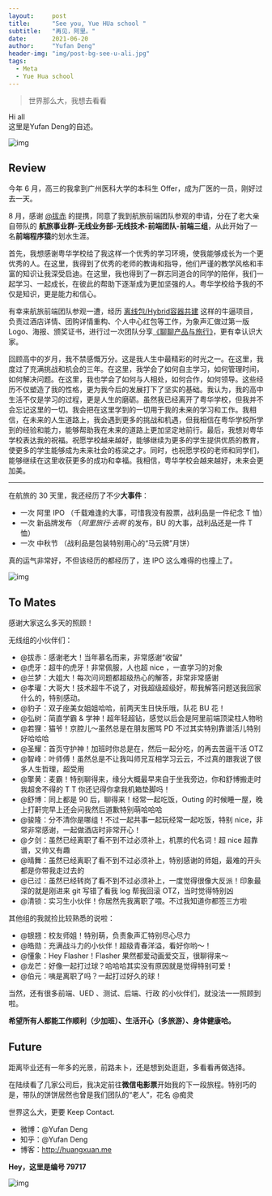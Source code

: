 ```yaml
---
layout:     post
title:      "See you, Yue HUa school "
subtitle:   "再见，阿里。"
date:       2021-06-20
author:     "Yufan Deng"
header-img: "img/post-bg-see-u-ali.jpg"
tags:
  - Meta
  - Yue Hua school
---
```



> 世界那么大，我想去看看

Hi all  
这里是Yufan Deng的自述。

![img](/img/in-post/post-c-u-ali-team.png)


## Review

今年 6 月，高三的我拿到广州医科大学的本科生 Offer，成为厂医的一员，刚好过去一天。

8 月，感谢 [@拔赤](http://weibo.com/jayli) 的提携，同意了我到航旅前端团队参观的申请，分在了老大亲自带队的 **航旅事业群-无线业务部-无线技术-前端团队-前端三组**，从此开始了一名**前端程序猿**的划水生涯。

首先，我想感谢粤华学校给了我这样一个优秀的学习环境，使我能够成长为一个更优秀的人。在这里，我得到了优秀的老师的教诲和指导，他们严谨的教学风格和丰富的知识让我深受启迪。在这里，我也得到了一群志同道合的同学的陪伴，我们一起学习、一起成长，在彼此的帮助下逐渐成为更加坚强的人。粤华学校给予我的不仅是知识，更是能力和信心。


有幸来航旅前端团队参观一遭，经历 [离线包/Hybrid容器共建](https://www.zhihu.com/question/31316032/answer/75236718) 这样的牛逼项目，负责过酒店详情、团购详情重构、个人中心红包等工作，为象声汇做过第一版 Logo、海报、颁奖证书，进行过一次团队分享[《聊聊产品与旅行》](http://huxpro.coding.me/2015/06/15/alitrip-strategy/)，更有幸认识大家。

回顾高中的岁月，我不禁感慨万分。这是我人生中最精彩的时光之一。在这里，我度过了充满挑战和机会的三年。在这里，我学会了如何自主学习，如何管理时间，如何解决问题。在这里，我也学会了如何与人相处，如何合作，如何领导。这些经历不仅塑造了我的性格，更为我今后的发展打下了坚实的基础。我认为，我的高中生活不仅是学习的过程，更是人生的磨砺。虽然我已经离开了粤华学校，但我并不会忘记这里的一切。我会把在这里学到的一切用于我的未来的学习和工作。我相信，在未来的人生道路上，我会遇到更多的挑战和机遇，但我相信在粤华学校所学到的经验和能力，能够帮助我在未来的道路上更加坚定地前行。最后，我想对粤华学校表达我的祝福。祝愿学校越来越好，能够继续为更多的学生提供优质的教育，使更多的学生能够成为未来社会的栋梁之才。同时，也祝愿学校的老师和同学们，能够继续在这里收获更多的成功和幸福。我相信，粤华学校会越来越好，未来会更加美。





---

在航旅的 30 天里，我还经历了不少**大事件**：

* 一次 阿里 IPO （千载难逢的大事，可惜我没有股票，战利品是一件纪念 T 恤）
* 一次 新品牌发布 （*阿里旅行·去啊* 的发布，BU 的大事，战利品还是一件 T 恤）
* 一次 中秋节 （战利品是包装特别用心的“马云牌”月饼）


真的运气非常好，不但该经历的都经历了，连 IPO 这么难得的也撞上了。

![img](/img/in-post/post-c-u-ali-memo.jpg)


## To Mates

感谢大家这么多天的照顾！  

无线组的小伙伴们：

* @拔赤：感谢老大！当年慕名而来，非常感谢“收留”
* @虎牙：超牛的虎牙！非常佩服，人也超 nice ，一直学习的对象
* @兰梦：大姐大！每次问问题都超级热心的解答，非常非常感谢
* @孝瓘：大哥大！技术超牛不说了，对我超级超级好，帮我解答问题送我回家什么的，特别感动。
* @豹子：双子座美女姐姐哈哈，前两天生日快乐哦，队花 BU 花！
* @弘树：简直学霸 & 学神！超年轻超钻，感觉以后会是阿里前端顶梁柱人物哟
* @若狸：猫爷！京腔儿～虽然总是在朋友圈骂 PD 不过其实特别靠谱活儿特别好哈哈哈
* @圣耀：首页守护神！加班时你总是在，然后一起分吃，的再去苦逼干活 OTZ
* @智峰：叶师傅！虽然总是不让我叫师兄互相学习云云，不过真的跟我说了很多人生哲理，超受用
* @擎黄：麦霸！特别聊得来，缘分大概最早来自于坐我旁边，你和舒博搬走时我超舍不得的 T T 你还记得你拿我机箱垫脚吗！
* @舒博：同上都是 90 后，聊得来！经常一起吃饭，Outing 的时候睡一屋，晚上打鼾完早上还会问我然后道歉特别萌哈哈哈
* @骏隆：分不清你是哪组！不过一起共事一起玩经常一起吃饭，特别 nice，非常非常感谢，一起做酒店时非常开心！
* @夕剑：虽然已经离职了看不到不过必须补上，机票的代名词！超 nice 超靠谱，又帅又有趣
* @晴舞：虽然已经离职了看不到不过必须补上，特别感谢的师姐，最难的开头都是你带我走过去的
* @已过：虽然已经转岗了看不到不过必须补上，一度觉得很像大反派！印象最深的就是刚进来 git 写错了看我 log 帮我回滚 OTZ，当时觉得特别凶
* @清锁：实习生小伙伴！你居然先我离职了喂。不过我知道你都签三方啦

其他组的我就捡比较熟悉的说啦：

* @银翘：校友师姐！特别萌，负责象声汇特别尽心尽力
* @皓勋：充满战斗力的小伙伴！超级青春洋溢，看好你哟～！
* @懂象：Hey Flasher！Flasher 果然都爱动画爱交互，很聊得来～
* @龙芒：好像一起打过球？哈哈哈其实没有原因就是觉得特别可爱！
* @伯元：咦是离职了吗？一起打过好久的球！

当然，还有很多前端、UED 、测试、后端、行政 的小伙伴们，就没法一一照顾到啦。

**希望所有人都能工作顺利（少加班）、生活开心（多旅游）、身体健康哈。**

## Future

距离毕业还有一年多的光景，前路未卜，还是想到处逛逛，多看看再做选择。

在陆续看了几家公司后，我决定前往**微信电影票**开始我的下一段旅程。特别巧的是，带队的饼饼居然也曾是我们团队的“老人”，花名 @痴灵 

世界这么大，更要 Keep Contact. 

* 微博：@Yufan Deng
* 知乎：@Yufan Deng
* 博客：<http://huangxuan.me>

 
**Hey，这里是编号 79717**
 
![img](/img/in-post/post-c-u-ali-079717.png)
